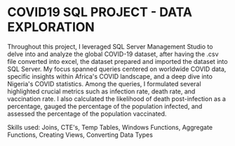 # COVID19  SQL  PROJECT - DATA EXPLORATION

Throughout this project, I leveraged SQL Server Management Studio to delve into and analyze the global COVID-19 dataset, after having the .csv file converted into excel, the dataset prepared and imported the dataset into SQL Server. My focus spanned queries centered on worldwide COVID data, specific insights within Africa's COVID landscape, and a deep dive into Nigeria's COVID statistics. Among the queries, I formulated several highlighted crucial metrics such as infection rate, death rate, and vaccination rate. I also calculated the likelihood of death post-infection as a percentage, gauged the percentage of the population infected, and assessed the percentage of the population vaccinated.

Skills used: Joins, CTE's, Temp Tables, Windows Functions, Aggregate Functions, Creating Views, Converting Data Types
